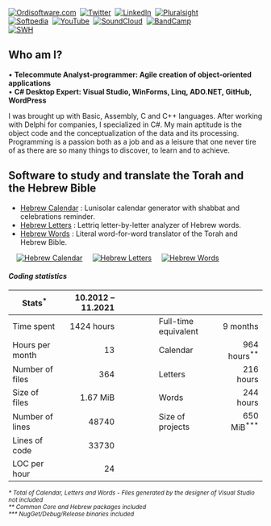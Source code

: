 [![Ordisoftware.com](https://img.shields.io/badge/-Ordisoftware.com-355F90?logo=WordPress&logoColor=white)](https://www.ordisoftware.com)&nbsp;
[![Twitter](https://img.shields.io/badge/Twitter-%231DA1F2.svg?logo=Twitter&logoColor=white)](https://twitter.com/ordisoftware)&nbsp;
[![LinkedIn](https://img.shields.io/badge/LinkedIn-%230077B5.svg?logo=linkedin&logoColor=white)](https://linkedin.com/in/ordisoftware)&nbsp;
[![Pluralsight](https://img.shields.io/badge/PluralSight-DA3050?logo=pluralsight&logoColor=white)](https://app.pluralsight.com/profile/ordisoftware)&nbsp;<br>
[![Softpedia](https://img.shields.io/badge/-Softpedia-405075?logo=Stripe&logoColor=white)](https://www.softpedia.com/publisher/Olivier-Rogier-104580.html)&nbsp;
[![YouTube](https://img.shields.io/badge/YouTube-%23FF0000.svg?logo=YouTube&logoColor=white)](https://www.youtube.com/user/Ordisoftware)&nbsp;
[![SoundCloud](https://img.shields.io/badge/SoundCloud-FF5500?logo=soundcloud&logoColor=white)](https://soundcloud.com/user-918750883)&nbsp;
[![BandCamp](https://img.shields.io/badge/BandCamp-1DA0C3?logo=bandcamp&logoColor=white)](https://ordisoftware.bandcamp.com)&nbsp;<br>
[![SWH](https://archive.softwareheritage.org/badge/origin/https://github.com/Ordisoftware/Hebrew-Calendar/)](https://archive.softwareheritage.org/browse/search/?q=Ordisoftware)&nbsp;

## Who am I?

• **Telecommute Analyst-programmer: Agile creation of object-oriented applications**<br>
• **C# Desktop Expert: Visual Studio, WinForms, Linq, ADO.NET, GitHub, WordPress**

I was brought up with Basic, Assembly, C and C++ languages. After working with Delphi for companies, I specialized in C#. My main aptitude is the object code and the conceptualization of the data and its processing. Programming is a passion both as a job and as a leisure that one never tire of as there are so many things to discover, to learn and to achieve.

## Software to study and translate the Torah and the Hebrew Bible

- [Hebrew Calendar](https://github.com/Ordisoftware/Hebrew-Calendar) : Lunisolar calendar generator with shabbat and celebrations reminder.
- [Hebrew Letters](https://github.com/Ordisoftware/Hebrew-Letters) : Lettriq letter-by-letter analyzer of Hebrew words.
- [Hebrew Words](https://github.com/Ordisoftware/Hebrew-Words) : Literal word-for-word translator of the Torah and Hebrew Bible.

&nbsp;&nbsp;&nbsp;&nbsp;[![Hebrew Calendar](https://i2.wp.com/www.ordisoftware.com/uploads/2019/10/hebrew-calendar-viewmonth-fr-1.png?resize=204%2C140&ssl=1 "Hebrew Calendar")](https://github.com/Ordisoftware/Hebrew-Calendar)&nbsp;&nbsp;&nbsp;&nbsp;&nbsp;[![Hebrew Letters](https://i2.wp.com/www.ordisoftware.com/uploads/2019/09/hebrew-letters-analyse-fr.png?resize=133%2C140&ssl=1 "Hebrew Letters")](https://github.com/Ordisoftware/Hebrew-Letters)&nbsp;&nbsp;&nbsp;&nbsp;&nbsp;[![Hebrew Words](https://i1.wp.com/www.ordisoftware.com/uploads/2019/09/hebrew-words-verses-fr.png?resize=180%2C140&ssl=1 "Hebrew Words")](https://github.com/Ordisoftware/Hebrew-Words)

#### _Coding statistics_

|Stats<sup>*</sup>|10.2012 – 11.2021||||
|-|-:|-|-|-:|
|Time spent|1424 hours||Full-time equivalent|9 months|
|Hours per month|13||Calendar|964 hours<sup>**</sup>|
|Number of files|364||Letters|216 hours|
|Size of files|1.67 MiB||Words|244 hours|
|Number of lines|48740||Size of projects|650 MiB<sup>***</sup>|
|Lines of code|33730||||
|LOC per hour|24|&nbsp;&nbsp;&nbsp;&nbsp;&nbsp;&nbsp;&nbsp;&nbsp;&nbsp;&nbsp;&nbsp;&nbsp;&nbsp;|||

<sup><i>* Total of Calendar, Letters and Words - Files generated by the designer of Visual Studio not included<br>
** Common Core and Hebrew packages included<br>
*** NugGet/Debug/Release binaries included</i></sup>
